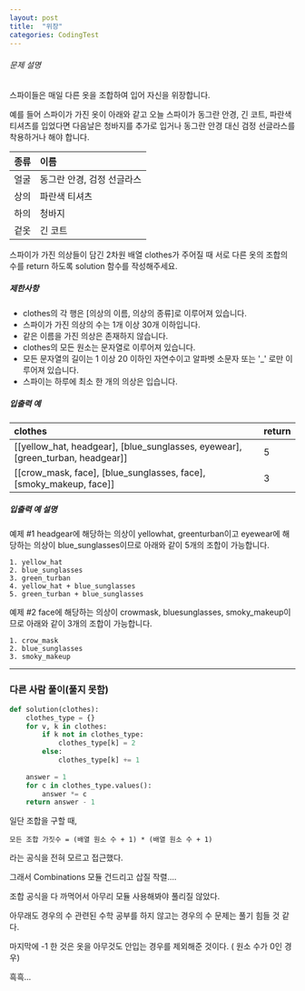 ```yaml
---
layout: post
title:  "위장"
categories: CodingTest
---
```


###### 문제 설명

스파이들은 매일 다른 옷을 조합하여 입어 자신을 위장합니다.

예를 들어 스파이가 가진 옷이 아래와 같고 오늘 스파이가 동그란 안경, 긴 코트, 파란색 티셔츠를 입었다면 다음날은 청바지를 추가로 입거나 동그란 안경 대신 검정 선글라스를 착용하거나 해야 합니다.

| 종류 | 이름                       |
| :--- | :------------------------- |
| 얼굴 | 동그란 안경, 검정 선글라스 |
| 상의 | 파란색 티셔츠              |
| 하의 | 청바지                     |
| 겉옷 | 긴 코트                    |

스파이가 가진 의상들이 담긴 2차원 배열 clothes가 주어질 때 서로 다른 옷의 조합의 수를 return 하도록 solution 함수를 작성해주세요.

##### 제한사항

- clothes의 각 행은 [의상의 이름, 의상의 종류]로 이루어져 있습니다.
- 스파이가 가진 의상의 수는 1개 이상 30개 이하입니다.
- 같은 이름을 가진 의상은 존재하지 않습니다.
- clothes의 모든 원소는 문자열로 이루어져 있습니다.
- 모든 문자열의 길이는 1 이상 20 이하인 자연수이고 알파벳 소문자 또는 '_' 로만 이루어져 있습니다.
- 스파이는 하루에 최소 한 개의 의상은 입습니다.

##### 입출력 예

| clothes                                                      | return |
| :----------------------------------------------------------- | :----- |
| [[yellow_hat, headgear], [blue_sunglasses, eyewear], [green_turban, headgear]] | 5      |
| [[crow_mask, face], [blue_sunglasses, face], [smoky_makeup, face]] | 3      |

##### 입출력 예 설명

예제 #1
headgear에 해당하는 의상이 yellowhat, greenturban이고 eyewear에 해당하는 의상이 blue_sunglasses이므로 아래와 같이 5개의 조합이 가능합니다.

```
1. yellow_hat
2. blue_sunglasses
3. green_turban
4. yellow_hat + blue_sunglasses
5. green_turban + blue_sunglasses
```

예제 #2
face에 해당하는 의상이 crowmask, bluesunglasses, smoky_makeup이므로 아래와 같이 3개의 조합이 가능합니다.

```
1. crow_mask
2. blue_sunglasses
3. smoky_makeup
```

---

### 다른 사람 풀이(풀지 못함)

```python
def solution(clothes):
    clothes_type = {}
    for v, k in clothes:
        if k not in clothes_type:
            clothes_type[k] = 2
        else:
            clothes_type[k] += 1
    
    answer = 1
    for c in clothes_type.values():
        answer *= c
    return answer - 1
```

일단 조합을 구할 때,

```모든 조합 가짓수 = (배열 원소 수 + 1) * (배열 원소 수 + 1)```

라는 공식을 전혀 모르고 접근했다. 

그래서 Combinations 모듈 건드리고 삽질 작렬....

조합 공식을 다 까먹어서 아무리 모듈 사용해봐야 풀리질 않았다. 

아무래도 경우의 수 관련된 수학 공부를 하지 않고는 경우의 수 문제는 풀기 힘들 것 같다. 

마지막에 -1 한 것은 옷을 아무것도 안입는 경우를 제외해준 것이다. ( 원소 수가 0인 경우)

흑흑...